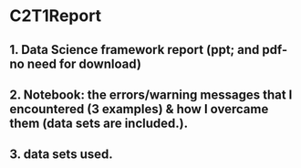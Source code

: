 # C2T1Report

## 1. Data Science framework report (ppt; and pdf- no need for download)
## 2. Notebook: the errors/warning messages that I encountered (3 examples) & how I overcame them (data sets are included.).
## 3. data sets used. 
